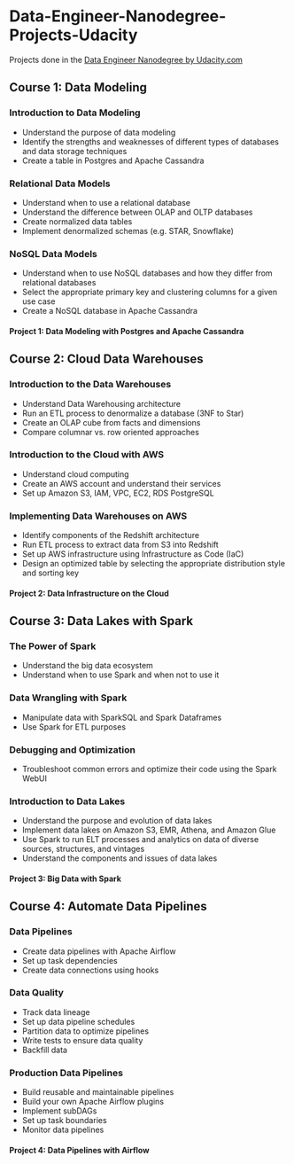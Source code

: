 # Data-Engineer-Nanodegree-Projects-Udacity
Projects done in the [Data Engineer Nanodegree by Udacity.com](https://www.udacity.com/course/data-engineer-nanodegree--nd027)

## Course 1: Data Modeling

### Introduction to Data Modeling
- Understand the purpose of data modeling
- Identify the strengths and weaknesses of different types of databases and data storage techniques
- Create a table in Postgres and Apache Cassandra

### Relational Data Models
- Understand when to use a relational database
- Understand the difference between OLAP and OLTP databases
- Create normalized data tables
- Implement denormalized schemas (e.g. STAR, Snowflake)

### NoSQL Data Models
- Understand when to use NoSQL databases and how they differ from relational databases
- Select the appropriate primary key and clustering columns for a given use case
- Create a NoSQL database in Apache Cassandra

#### Project 1: Data Modeling with Postgres and Apache Cassandra

## Course 2: Cloud Data Warehouses
### Introduction to the Data Warehouses
- Understand Data Warehousing architecture
- Run an ETL process to denormalize a database (3NF to Star)
- Create an OLAP cube from facts and dimensions
- Compare columnar vs. row oriented approaches

### Introduction to the Cloud with AWS
- Understand cloud computing
- Create an AWS account and understand their services
- Set up Amazon S3, IAM, VPC, EC2, RDS PostgreSQL

### Implementing Data Warehouses on AWS
- Identify components of the Redshift architecture
- Run ETL process to extract data from S3 into Redshift
- Set up AWS infrastructure using Infrastructure as Code (IaC)
- Design an optimized table by selecting the appropriate distribution style and sorting key

#### Project 2: Data Infrastructure on the Cloud

## Course 3: Data Lakes with Spark

### The Power of Spark
- Understand the big data ecosystem
- Understand when to use Spark and when not to use it

### Data Wrangling with Spark
- Manipulate data with SparkSQL and Spark Dataframes
- Use Spark for ETL purposes

### Debugging and Optimization
- Troubleshoot common errors and optimize their code using the Spark WebUI

### Introduction to Data Lakes
- Understand the purpose and evolution of data lakes
- Implement data lakes on Amazon S3, EMR, Athena, and Amazon Glue
- Use Spark to run ELT processes and analytics on data of diverse sources, structures, and vintages
- Understand the components and issues of data lakes

#### Project 3: Big Data with Spark

## Course 4: Automate Data Pipelines

### Data Pipelines
- Create data pipelines with Apache Airflow
- Set up task dependencies
- Create data connections using hooks

### Data Quality
- Track data lineage
- Set up data pipeline schedules
- Partition data to optimize pipelines
- Write tests to ensure data quality
- Backfill data

### Production Data Pipelines
- Build reusable and maintainable pipelines
- Build your own Apache Airflow plugins
- Implement subDAGs
- Set up task boundaries
- Monitor data pipelines

#### Project 4: Data Pipelines with Airflow
